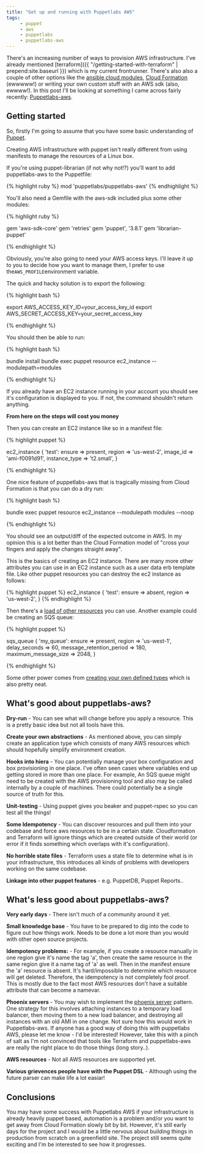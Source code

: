 ```yaml
---
title: "Get up and running with Puppetlabs AWS"
tags: 
     - puppet
     - aws
     - puppetlabs
     - puppetlabs-aws
---
```


There's an increasing number of ways to provision AWS infrastructure. I've already mentioned [terraform]({{ "/getting-started-with-terraform" | prepend:site.baseurl }}) which is my current frontrunner. There's also also a couple of other options like the [ansible cloud modules](http://docs.ansible.com/ansible/list_of_cloud_modules.html), [Cloud Formation](https://aws.amazon.com/cloudformation/aws-cloudformation-templates/) (ewwwww!) or writing your own custom stuff with an AWS sdk (also, ewwww!). In this post I'll be looking at something I came across fairly recently: [Puppetlabs-aws](https://github.com/puppetlabs/puppetlabs-aws).

## Getting started


So, firstly I'm going to assume that you have some basic understanding of [Puppet](https://puppetlabs.com). 

Creating AWS infrastructure with puppet isn't really different from using manifests to manage the resources of a Linux box.

If you're using puppet-librarian (if not why not!?) you'll want to add puppetlabs-aws to the Puppetfile:

{% highlight ruby %}
mod 'puppetlabs/puppetlabs-aws'
{% endhighlight %}

You'll also need a Gemfile with the aws-sdk included plus some other modules: 

{% highlight ruby %}

gem 'aws-sdk-core'
gem 'retries'
gem 'puppet', '3.8.1'
gem 'librarian-puppet'

{% endhighlight %}


Obviously, you're also going to need your AWS access keys. I'll leave it up to you to decide how you want to manage them, I prefer to use the``AWS_PROFILE``environment variable.

The quick and hacky solution is to export the following:

{% highlight bash %}

export AWS_ACCESS_KEY_ID=your_access_key_id
export AWS_SECRET_ACCESS_KEY=your_secret_access_key

{% endhighlight %}


You should then be able to run:

{% highlight bash %}

bundle install
bundle exec puppet resource ec2_instance --modulepath=modules

{% endhighlight %}

If you already have an EC2 instance running in your account you should see it's configuration is displayed to you. If not, the command shouldn't return anything.

**From here on the steps will cost you money**

Then you can create an EC2 instance like so in a manifest file:


{% highlight puppet %}

ec2_instance { 'test':
  ensure        => present,
  region        => 'us-west-2',
  image_id      => 'ami-f0091d91',
  instance_type => 't2.small',
}

{% endhighlight %}


One nice feature of puppetlabs-aws that is tragically missing from Cloud Formation is that you can do a dry run:

{% highlight bash %}

bundle exec puppet resource ec2_instance --modulepath modules --noop

{% endhighlight %}

You should see an output/diff of the expected outcome in AWS. In my opinion this is a lot better than the Cloud Formation model of "cross your fingers and apply the changes straight away". 

This is the basics of creating an EC2 instance. There are many more other attributes you can use in an EC2 instance such as a user data erb template file. Like other puppet resources you can destroy the ec2 instance as follows:

{% highlight puppet %}
ec2_instance { 'test':
  ensure            => absent,
  region            => 'us-west-2',
}
{% endhighlight %}

Then there's a [load of other resources](https://github.com/puppetlabs/puppetlabs-aws#reference) you can use. Another example could be creating an SQS queue:

{% highlight puppet %}

sqs_queue { 'my_queue':
  ensure => present,
  region => 'us-west-1',
  delay_seconds => 60,
  message_retention_period => 180,
  maximum_message_size => 2048,
}

{% endhighlight %}

Some other power comes from [creating your own defined types](https://github.com/puppetlabs/puppetlabs-aws/tree/master/examples/create-your-own-abstractions) which is also pretty neat.


## What's good about puppetlabs-aws?

**Dry-run** - You can see what will change before you apply a resource. This is a pretty basic idea but not all tools have this.

**Create your own abstractions** - As mentioned above, you can simply create an application type which consists of many AWS resources which should hopefully simplify environment creation.

**Hooks into hiera** - You can potentially manage your box configuration and box provisioning in one place. I've often seen cases where variables end up getting stored in more than one place. For example, An SQS queue might need to be created with the AWS provisioning tool and also may be called internally by a couple of machines. There could potentially be a single source of truth for this.

**Unit-testing**  - Using puppet gives you beaker and puppet-rspec so you can test all the things!

**Some Idempotency** - You can discover resources and pull them into your codebase and force aws resources to be in a certain state. Cloudformation and Terraform will ignore things which are created outside of their world  (or error if it finds something which overlaps with it's configuration). 

**No horrible state files** - Terraform uses a state file to determine what is in your infrastructure, this introduces all kinds of problems with developers working on the same codebase.

**Linkage into other puppet features** - e.g. PuppetDB, Puppet Reports..


## What's less good about puppetlabs-aws?

**Very early days** - There isn't much of a community around it yet.

**Small knowledge base** - You have to be prepared to dig into the code to figure out how things work. Needs to be done a lot more than you would with other open source projects.

**Idempotency problems:** - For example, if you create a resource manually in one region give it's name the tag 'a', then create the same resource in the same region give it a name tag of 'a' as well. Then in the manifest ensure the 'a' resource is absent. It's hard/impossible to determine which resource will get deleted. Therefore, the idempotency is not completely fool proof. This is mostly due to the fact most AWS resources don't have a suitable attribute that can become a namevar.

**Phoenix servers** - You may wish to implement the [phoenix server](http://martinfowler.com/bliki/PhoenixServer.html) pattern. One strategy for this involves attaching instances to a temporary load balancer, then moving them to a new load balancer, and destroying all instances with an old AMI in one change. Not sure how this would work in Puppetlabs-aws. If anyone has a good way of doing this with puppetlabs AWS, please let me know - I'd be interested! However, take this with a pinch of salt as I'm not convinced that tools like Terraform and puppetlabs-aws are really the right place to do those things (long story..).

**AWS resources** -  Not all AWS resources are supported yet.

**Various grievences people have with the Puppet DSL** - Although using the future parser can make life a lot easiar!

## Conclusions

You may have some success with Puppetlabs AWS if your infrastructure is already heavily puppet based, automation is a problem and/or you want to get away from Cloud Formation slowly bit by bit. However, it's still early days for the project and I would be a little nervous about building things in production from scratch on a greenfield site. The project still seems quite exciting and I'm be interested to see how it progresses.
